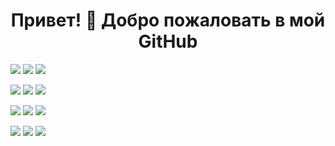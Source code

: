 <h1 align="center">Привет! 👋 Добро пожаловать в мой GitHub</h1>

<p>
  <img src="https://img.shields.io/badge/Python-3670A0?style=for-the-badge&logo=python&logoColor=white"/>
  <img src="https://img.shields.io/badge/Linux-FCC624?style=for-the-badge&logo=linux&logoColor=black"/>
  <img src="https://img.shields.io/badge/Foremost-004d7a?style=for-the-badge&logoColor=white"/>
</p>

<p>
  <img src="https://img.shields.io/badge/Git-F05032?style=for-the-badge&logo=git&logoColor=white"/>
  <img src="https://img.shields.io/badge/Wireshark-1679A7?style=for-the-badge&logo=wireshark&logoColor=white"/>
  <img src="https://img.shields.io/badge/Metasploit-3333cc?style=for-the-badge&logoColor=white"/>
</p>

<p>
  <img src="https://img.shields.io/badge/Hashcat-000000?style=for-the-badge&logoColor=white"/>
  <img src="https://img.shields.io/badge/John_the_Ripper-darkred?style=for-the-badge&logoColor=white"/>
  <img src="https://img.shields.io/badge/Nmap-214478?style=for-the-badge&logoColor=white"/>
</p>

<p>
  <img src="https://img.shields.io/badge/Burp_Suite-F36F21?style=for-the-badge&logoColor=white"/>
  <img src="https://img.shields.io/badge/Binwalk-003366?style=for-the-badge&logoColor=white"/>
  <img src="https://img.shields.io/badge/Strings-444444?style=for-the-badge&logoColor=white"/>
</p>


